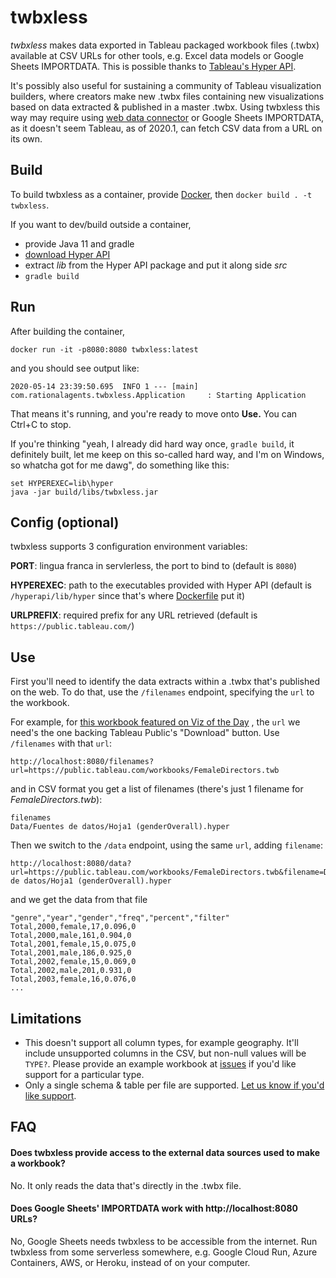 # twbxless
*twbxless* makes data exported in Tableau packaged workbook files (.twbx) available at CSV URLs for other tools, 
e.g. Excel data models or Google Sheets IMPORTDATA. This is possible thanks to 
[Tableau's Hyper API](https://help.tableau.com/current/api/hyper_api/en-us/index.html).

It's possibly also useful for sustaining a community of Tableau visualization builders, where creators make new .twbx
files containing new visualizations based on data extracted & published in a master .twbx. Using twbxless this way may
require using [web data connector](https://help.tableau.com/current/pro/desktop/en-us/examples_web_data_connector.htm) 
or Google Sheets IMPORTDATA, as it doesn't seem Tableau, as of 2020.1, can fetch CSV data from a URL on its own.

## Build

To build twbxless as a container, provide 
[Docker](https://hub.docker.com/search?q=&type=edition&offering=community&sort=updated_at&order=desc),
then `docker build . -t twbxless`.

If you want to dev/build outside a container,
 - provide Java 11 and gradle
 - [download Hyper API](https://tableau.com/support/releases/hyper-api/latest)
 - extract *lib* from the Hyper API package and put it along side *src*
 - `gradle build`

## Run

After building the container,

```
docker run -it -p8080:8080 twbxless:latest
```

and you should see output like:

```
2020-05-14 23:39:50.695  INFO 1 --- [main] com.rationalagents.twbxless.Application     : Starting Application
```

That means it's running, and you're ready to move onto **Use.** You can Ctrl+C to stop.

If you're thinking "yeah, I already did hard way once, `gradle build`, it definitely built, let me keep on this 
so-called hard way, and I'm on Windows, so whatcha got for me dawg", do something like this:

```
set HYPEREXEC=lib\hyper
java -jar build/libs/twbxless.jar
```

## Config (optional)

twbxless supports 3 configuration environment variables:

**PORT**: lingua franca in servlerless, the port to bind to (default is `8080`)

**HYPEREXEC**: path to the executables provided with Hyper API (default is `/hyperapi/lib/hyper` since that's where
[Dockerfile](Dockerfile) put it)

**URLPREFIX**: required prefix for any URL retrieved (default is `https://public.tableau.com/`)


## Use

First you'll need to identify the data extracts within a .twbx that's published on the web. To do that, 
use the `/filenames` endpoint, specifying the `url` to the workbook.

For example, for [this workbook featured on Viz of the Day](https://public.tableau.com/profile/maximiliano4575#!/vizhome/FemaleDirectors/FemaleDirectors)
, the `url` we need's the one backing Tableau Public's "Download" button. Use `/filenames` with that `url`: 

```
http://localhost:8080/filenames?url=https://public.tableau.com/workbooks/FemaleDirectors.twb
```

and in CSV format you get a list of filenames (there's just 1 filename for *FemaleDirectors.twb*):

```
filenames
Data/Fuentes de datos/Hoja1 (genderOverall).hyper
```

Then we switch to the `/data` endpoint, using the same `url`, adding `filename`:

```
http://localhost:8080/data?url=https://public.tableau.com/workbooks/FemaleDirectors.twb&filename=Data/Fuentes de datos/Hoja1 (genderOverall).hyper
```

and we get the data from that file

```
"genre","year","gender","freq","percent","filter"
Total,2000,female,17,0.096,0
Total,2000,male,161,0.904,0
Total,2001,female,15,0.075,0
Total,2001,male,186,0.925,0
Total,2002,female,15,0.069,0
Total,2002,male,201,0.931,0
Total,2003,female,16,0.076,0
...
```

## Limitations

- This doesn't support all column types, for example geography. It'll include unsupported columns in the CSV, but 
non-null values will be `TYPE?`. Please provide an example workbook at [issues](/../../issues) if you'd like support
for a particular type.
- Only a single schema & table per file are supported. [Let us know if you'd like support](/../../issues/4).

## FAQ

#### Does twbxless provide access to the external data sources used to make a workbook?

No. It only reads the data that's directly in the .twbx file.

#### Does Google Sheets' IMPORTDATA work with http:<nolink>//localhost:8080 URLs?

No, Google Sheets needs twbxless to be accessible from the internet. Run twbxless from some serverless somewhere,
e.g. Google Cloud Run, Azure Containers, AWS, or Heroku, instead of on your computer.


